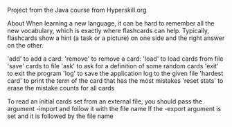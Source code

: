 Project from the Java course from Hyperskill.org

About
When learning a new language, it can be hard to remember all the new vocabulary, which is exactly where flashcards 
can help. Typically, flashcards show a hint (a task or a picture) on one side and the right answer on the other. 

'add' to add a card:
'remove' to remove a card: 
'load' to load cards from file
'save' cards to file
'ask' to ask for a definition of some random cards
'exit' to exit the program
'log' to save the application log to the given file
'hardest card' to print the term of the card that has the most mistakes
'reset stats' to erase the mistake counts for all cards


To read an initial cards set from an external file, you should pass the argument -import and follow it with the file name
If the -export argument is set and it is followed by the file name
